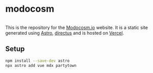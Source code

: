 # modocosm

```sh

```

This is the repository for the [Modocosm.io](https://modocosm.io) website. It is a static site generated using [Astro](https://astro.build/), [directus](https://directus.io/) and is hosted on [Vercel](https://vercel.com/).

## Setup

```sh
npm install --save-dev astro
npx astro add vue mdx partytown
```
